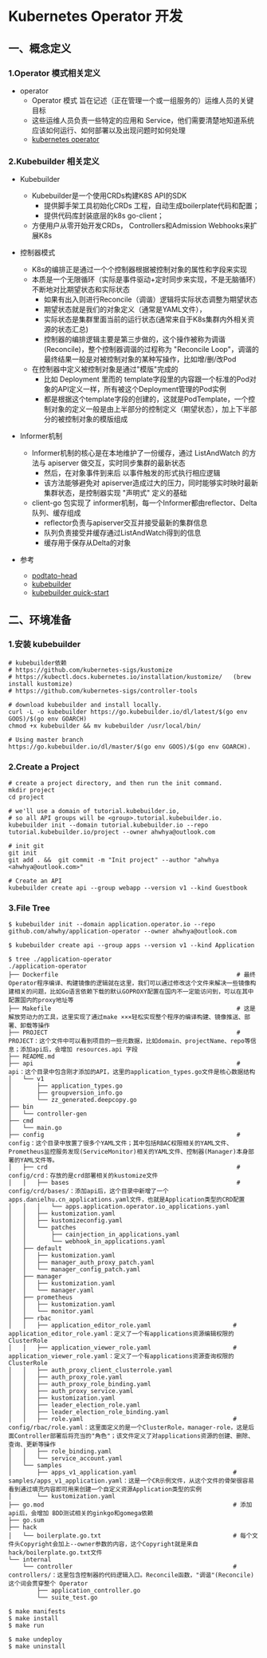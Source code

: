 # Kubernetes Operator 开发

## 一、概念定义

### 1.Operator 模式相关定义
- operator
    - Operator 模式 旨在记述（正在管理一个或一组服务的）运维人员的关键目标
    - 这些运维人员负责一些特定的应用和 Service，他们需要清楚地知道系统应该如何运行、如何部署以及出现问题时如何处理
    - [kubernetes operator](https://kubernetes.io/zh-cn/docs/concepts/extend-kubernetes/operator/)

### 2.Kubebuilder 相关定义
- Kubebuilder
    - Kubebuilder是一个使用CRDs构建K8S API的SDK
        - 提供脚手架工具初始化CRDs 工程，自动生成boilerplate代码和配置；
        - 提供代码库封装底层的k8s go-client；
    - 方便用户从零开始开发CRDs， Controllers和Admission Webhooks来扩展K8s

- 控制器模式
    - K8s的编排正是通过一个个控制器根据被控制对象的属性和字段来实现
    - 本质是一个无限循环（实际是事件驱动+定时同步来实现，不是无脑循环）不断地对比期望状态和实际状态
        - 如果有出入则进行Reconcile（调谐）逻辑将实际状态调整为期望状态
        - 期望状态就是我们的对象定义（通常是YAML文件），
        - 实际状态是集群里面当前的运行状态(通常来自于K8s集群内外相关资源的状态汇总)
        - 控制器的编排逻辑主要是第三步做的，这个操作被称为调谐 (Reconcile)，整个控制器调谐的过程称为 "Reconcile Loop"，调谐的最终结果一般是对被控制对象的某种写操作，比如增/删/改Pod
    - 在控制器中定义被控制对象是通过"模版"完成的
        - 比如 Deployment 里而的 template字段里的内容跟一个标准的Pod对象的API定义一样，所有被这个Deployment管理的Pod实例
        - 都是根据这个template字段的创建的，这就是PodTemplate，一个控制对象的定义一般是由上半部分的控制定义（期望状态），加上下半部分的被控制对象的模版组成

- Informer机制
    - Informer机制的核心是在本地维护了一份缓存，通过 ListAndWatch 的方法与 apiserver 做交互，实时同步集群的最新状态
        - 然后，在对象事件到来后 以事件触发的形式执行相应逻辑
        - 该方法能够避免对 apiserver造成过大的压力，同时能够实时映时最新集群状态，是控制器实现 "声明式" 定义的基础
    - client-go 包实现了 informer机制，每一个Informer都由reflector、Delta队列、缓存组成
        - reflector负责与apiserver交互并接受最新的集群信息
        - 队列负责接受井缓存通过ListAndWatch得到的信息
        - 缓存用于保存从Delta的对象

- 参考
    - [podtato-head](https://github.com/podtato-head/podtato-head)
    - [kubebuilder](https://github.com/kubernetes-sigs/kubebuilder)
    - [kubebuilder quick-start](https://book.kubebuilder.io/quick-start.html)


## 二、环境准备

### 1.安装 kubebuilder
```shell
# kubebuilder依赖
# https://github.com/kubernetes-sigs/kustomize 
# https://kubectl.docs.kubernetes.io/installation/kustomize/   (brew install kustomize)
# https://github.com/kubernetes-sigs/controller-tools

# download kubebuilder and install locally.
curl -L -o kubebuilder https://go.kubebuilder.io/dl/latest/$(go env GOOS)/$(go env GOARCH)
chmod +x kubebuilder && mv kubebuilder /usr/local/bin/

# Using master branch
https://go.kubebuilder.io/dl/master/$(go env GOOS)/$(go env GOARCH).
```

### 2.Create a Project
```shell
# create a project directory, and then run the init command.
mkdir project
cd project

# we'll use a domain of tutorial.kubebuilder.io,
# so all API groups will be <group>.tutorial.kubebuilder.io.
kubebuilder init --domain tutorial.kubebuilder.io --repo tutorial.kubebuilder.io/project --owner ahwhya@outlook.com

# init git
git init
git add . &&  git commit -m "Init project" --author "ahwhya <ahwhya@outlook.com>"

# Create an API
kubebuilder create api --group webapp --version v1 --kind Guestbook 
```

### 3.File Tree
```shell
$ kubebuilder init --domain application.operator.io --repo github.com/ahwhy/application-operator --owner ahwhya@outlook.com

$ kubebuilder create api --group apps --version v1 --kind Application

$ tree ./application-operator
./application-operator
├── Dockerfile                                                  # 最终Operator程序编译、构建镜像的逻辑就在这里，我们可以通过修改这个文件来解决一些镜像构建相关的问题，比如Go语言依赖下载的默认GOPROXY配置在国内不一定能访问到，可以在其中配置国内的proxy地址等
├── Makefile                                                    # 这是解放劳动力的工具，这里实现了通过make ×××轻松实现整个程序的编译构建、镜像推送、部署、卸载等操作
├── PROJECT                                                     # PROJECT：这个文件中可以看到项目的一些元数据，比如domain、projectName、repo等信息；添加api后，会增加 resources.api 字段
├── README.md
├── api                                                         # api：这个目录中包含刚才添加的API，这里的application_types.go文件是核心数据结构
│   └── v1
│       ├── application_types.go
│       ├── groupversion_info.go
│       └── zz_generated.deepcopy.go
├── bin
│   └── controller-gen
├── cmd
│   └── main.go
├── config                                                      # config：这个目录中放置了很多个YAML文件；其中包括RBAC权限相关的YAML文件、Prometheus监控服务发现(ServiceMonitor)相关的YAML文件、控制器(Manager)本身部署的YAML文件等。
│   ├── crd                                                     # config/crd：存放的是crd部署相关的kustomize文件
│   │   ├── bases                                               # config/crd/bases/：添加api后，这个目录中新增了一个apps.danielhu.cn_applications.yaml文件，也就是Application类型的CRD配置
│   │   │   └── apps.application.operator.io_applications.yaml
│   │   ├── kustomization.yaml
│   │   ├── kustomizeconfig.yaml
│   │   └── patches
│   │       ├── cainjection_in_applications.yaml
│   │       └── webhook_in_applications.yaml
│   ├── default
│   │   ├── kustomization.yaml
│   │   ├── manager_auth_proxy_patch.yaml
│   │   └── manager_config_patch.yaml
│   ├── manager
│   │   ├── kustomization.yaml
│   │   └── manager.yaml
│   ├── prometheus
│   │   ├── kustomization.yaml
│   │   └── monitor.yaml
│   ├── rbac
│   │   ├── application_editor_role.yaml                       # application_editor_role.yaml：定义了一个有applications资源编辑权限的ClusterRole
│   │   ├── application_viewer_role.yaml                       # application_viewer_role.yaml：定义了一个有applications资源查询权限的ClusterRole
│   │   ├── auth_proxy_client_clusterrole.yaml
│   │   ├── auth_proxy_role.yaml
│   │   ├── auth_proxy_role_binding.yaml
│   │   ├── auth_proxy_service.yaml
│   │   ├── kustomization.yaml
│   │   ├── leader_election_role.yaml
│   │   ├── leader_election_role_binding.yaml
│   │   ├── role.yaml                                          # config/rbac/role.yaml：这里面定义的是一个ClusterRole，manager-role，这是后面Controller部署后将充当的"角色"；该文件定义了对applications资源的创建、删除、查询、更新等操作
│   │   ├── role_binding.yaml
│   │   └── service_account.yaml
│   └── samples
│       ├── apps_v1_application.yaml                           # samples/apps_v1_application.yaml：这是一个CR示例文件，从这个文件的骨架很容易看到通过填充内容即可用来创建一个自定义资源Application类型的实例
│       └── kustomization.yaml
├── go.mod                                                     # 添加api后，会增加 BDD测试相关的ginkgo和gomega依赖
├── go.sum
├── hack
│   └── boilerplate.go.txt                                     # 每个文件头Copyright会加上--owner参数的内容，这个Copyright就是来自hack/boilerplate.go.txt文件
└── internal
    └── controller                                             # controllers/：这里包含控制器的代码逻辑入口。Reconcile函数，"调谐"(Reconcile) 这个词会贯穿整个 Operator
        ├── application_controller.go
        └── suite_test.go

$ make manifests
$ make install
$ make run

$ make undeploy
$ make uninstall
```
